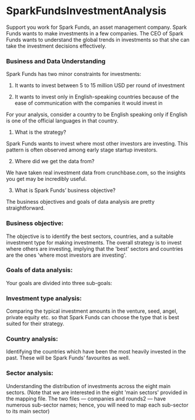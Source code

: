 # SparkFundsInvestmentAnalysis

Support you work for Spark Funds, an asset management company. Spark Funds wants to make investments in a few companies. The CEO of Spark Funds wants to understand the global trends in investments so that she can take the investment decisions effectively.

 

### Business and Data Understanding
Spark Funds has two minor constraints for investments:

1. It wants to invest between 5 to 15 million USD per round of investment

2. It wants to invest only in English-speaking countries because of the ease of communication with the companies it would invest in

For your analysis, consider a country to be English speaking only if English is one of the official languages in that country.


1. What is the strategy?

Spark Funds wants to invest where most other investors are investing. This pattern is often observed among early stage startup investors.

2. Where did we get the data from? 

We have taken real investment data from crunchbase.com, so the insights you get may be incredibly useful.

3. What is Spark Funds’ business objective?

The business objectives and goals of data analysis are pretty straightforward.

### Business objective: 
The objective is to identify the best sectors, countries, and a suitable investment type for making investments. The overall strategy is to invest where others are investing, implying that the 'best' sectors and countries are the ones 'where most investors are investing'.
### Goals of data analysis: 
Your goals are divided into three sub-goals:
### Investment type analysis: 
Comparing the typical investment amounts in the venture, seed, angel, private equity etc. so that Spark Funds can choose the type that is best suited for their strategy.
### Country analysis: 
Identifying the countries which have been the most heavily invested in the past. These will be Spark Funds’ favourites as well.
### Sector analysis: 
Understanding the distribution of investments across the eight main sectors. (Note that we are interested in the eight 'main sectors' provided in the mapping file. The two files — companies and rounds2 — have numerous sub-sector names; hence, you will need to map each sub-sector to its main sector)
